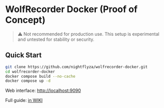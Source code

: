 # WolfRecorder Docker (Proof of Concept)

> ⚠️ Not recommended for production use. This setup is experimental and untested for stability or security.

## Quick Start

```bash
git clone https://github.com/nightflyza/wolfrecorder-docker.git
cd wolfrecorder-docker
docker compose build --no-cache
docker compose up -d
```

Web interface: [http://localhost:9090](http://localhost:9090)

Full guide: [in WIKI](https://wolfrecorder.com/wiki/doku.php?id=docker)
